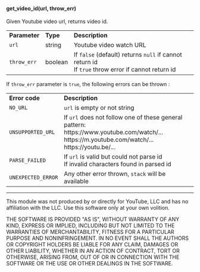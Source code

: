 #### get_video_id(url, throw_err)

Given Youtube video url, returns video id.

<table>
    <tr>
        <td><strong>Parameter</strong></td>
        <td><strong>Type</strong></td>
        <td><strong>Description</strong></td>
    </tr>
    <tr>
        <td><code>url</code></td>
        <td>string</td>
        <td>Youtube video watch URL</td>
    </tr>
    <tr>
        <td><code>throw_err</code></td>
        <td>boolean</td>
        <td>
            If <code>false</code> (default) returns <code>null</code> if cannot return id<br>
            If <code>true</code> throw error if cannot return id
        </td>
    </tr>
</table>

If `throw_err` parameter is `true`, the following errors can be thrown :

<table>
    <tr>
        <td><strong>Error code</strong></td>
        <td><strong>Description</strong></td>
    </tr>
    <tr>
        <td><code>NO_URL</code></td>
        <td><code>url</code> is empty or not string</td>
    </tr>
    <tr>
        <td><code>UNSUPPORTED_URL</code></td>
        <td>
        If <code>url</code> does not follow one of these general pattern:<br>
            https://www.youtube.com/watch/...<br>
            https://m.youtube.com/watch/...<br>
            https://youtu.be/...
        </td>
    </tr>
    <tr>
        <td><code>PARSE_FAILED</code></td>
        <td>
            If <code>url</code> is valid but could not parse id<br>
            If invalid characters found in parsed id
        </td>
    </tr>
    <tr>
        <td><code>UNEXPECTED_ERROR</code></td>
        <td>Any other error thrown, <code>stack</code> will be available</td>
    </tr>
</table>

---

This module was not produced by or directly for YouTube, LLC and has no affiliation with
the LLC. Use this software only at your own volition.

THE SOFTWARE IS PROVIDED "AS IS", WITHOUT WARRANTY OF ANY KIND, EXPRESS OR IMPLIED, INCLUDING BUT NOT LIMITED TO THE WARRANTIES OF MERCHANTABILITY, FITNESS FOR A PARTICULAR PURPOSE AND NONINFRINGEMENT. IN NO EVENT SHALL THE AUTHORS OR COPYRIGHT HOLDERS BE LIABLE FOR ANY CLAIM, DAMAGES OR OTHER LIABILITY, WHETHER IN AN ACTION OF CONTRACT, TORT OR OTHERWISE, ARISING FROM, OUT OF OR IN CONNECTION WITH THE SOFTWARE OR THE USE OR OTHER DEALINGS IN THE SOFTWARE.